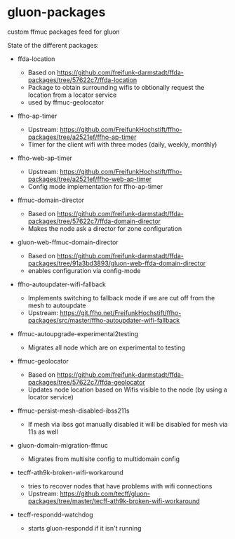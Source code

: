 # gluon-packages
custom ffmuc packages feed for gluon

State of the different packages:

- ffda-location
  - Based on https://github.com/freifunk-darmstadt/ffda-packages/tree/57622c7/ffda-location
  - Package to obtain surrounding wifis to obtionally request the location from a locator service
  - used by ffmuc-geolocator

- ffho-ap-timer
  - Upstream: https://github.com/FreifunkHochstift/ffho-packages/tree/a2521ef/ffho-ap-timer
  - Timer for the client wifi with three modes (daily, weekly, monthly)

- ffho-web-ap-timer
  - Upstream: https://github.com/FreifunkHochstift/ffho-packages/tree/a2521ef/ffho-web-ap-timer
  - Config mode implementation for ffho-ap-timer

- ffmuc-domain-director
  - Based on https://github.com/freifunk-darmstadt/ffda-packages/tree/57622c7/ffda-domain-director
  - Makes the node ask a director for zone configuration

- gluon-web-ffmuc-domain-director
  - Based on https://github.com/freifunk-darmstadt/ffda-packages/tree/91a3bd3893/gluon-web-ffda-domain-director
  - enables configuration via config-mode

- ffho-autoupdater-wifi-fallback
  - Implements switching to fallback mode if we are cut off from the mesh to autoupdate
  - Upstream: https://git.ffho.net/FreifunkHochstift/ffho-packages/src/master/ffho-autoupdater-wifi-fallback

- ffmuc-autoupgrade-experimental2testing
  - Migrates all node which are on experimental to testing

- ffmuc-geolocator
  - Based on https://github.com/freifunk-darmstadt/ffda-packages/tree/57622c7/ffda-geolocator
  - Updates node location based on Wifis visible to the node (by using a locator service)

- ffmuc-persist-mesh-disabled-ibss211s
  - If mesh via ibss got manually disabled it will be disabled for mesh via 11s as well

- gluon-domain-migration-ffmuc
  - Migrates from multisite config to multidomain config

- tecff-ath9k-broken-wifi-workaround
  - tries to recover nodes that have problems with wifi connections
  - Upstream: https://github.com/tecff/gluon-packages/tree/master/tecff-ath9k-broken-wifi-workaround
 
- tecff-respondd-watchdog
  - starts gluon-respondd if it isn't running
